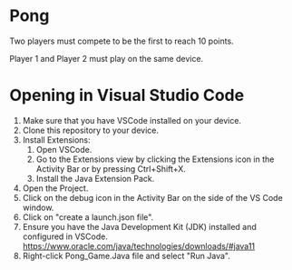 # Pong
Two players must compete to be the first to reach 10 points.

Player 1 and Player 2 must play on the same device.  

# Opening in Visual Studio Code
1. Make sure that you have VSCode installed on your device.
2. Clone this repository to your device.
3. Install Extensions:
     1. Open VSCode.
     2. Go to the Extensions view by clicking the Extensions icon in the Activity Bar or by pressing Ctrl+Shift+X.
     3. Install the Java Extension Pack.
4. Open the Project.
5. Click on the debug icon in the Activity Bar on the side of the VS Code window.
6. Click on "create a launch.json file".
7. Ensure you have the Java Development Kit (JDK) installed and configured in VSCode. https://www.oracle.com/java/technologies/downloads/#java11
8. Right-click Pong_Game.Java file and select "Run Java".
